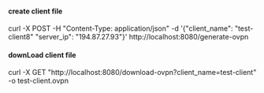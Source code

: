 #### create client file
curl -X POST -H "Content-Type: application/json" -d '{"client_name": "test-client8" "server_ip": "194.87.27.93"}' http://localhost:8080/generate-ovpn

#### downLoad client file
curl -X GET "http://localhost:8080/download-ovpn?client_name=test-client" -o test-client.ovpn
